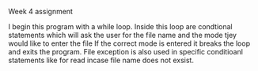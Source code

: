 Week 4 assignment


I begin this program with a while loop.
Inside this loop are condtional statements which will ask the user for the file name and the mode tjey would like to enter the file
If the correct mode is entered it breaks the loop and exits the program. 
File exception is also used in specific conditioanl statements like for read incase file name does not exsist.
